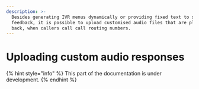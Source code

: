 ```yaml
---
description: >-
  Besides generating IVR menus dynamically or providing fixed text to speech
  feedback, it is possible to upload customised audio files that are played
  back, when callers call call routing numbers.
---
```


# Uploading custom audio responses

{% hint style="info" %}
This part of the documentation is under development.
{% endhint %}
